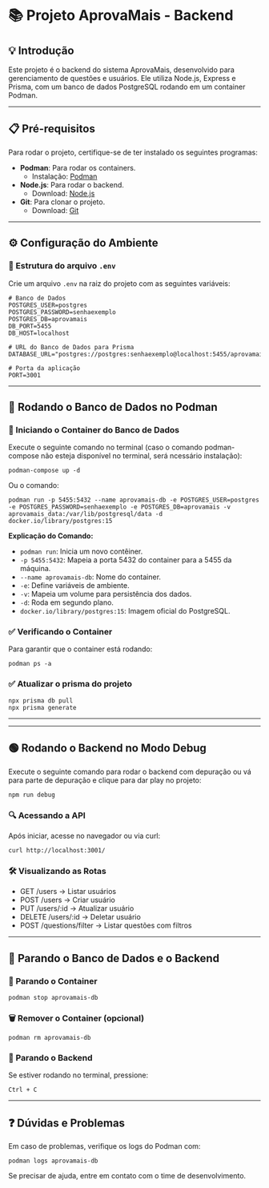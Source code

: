 # 📚 Projeto AprovaMais - Backend

## 💡 Introdução
Este projeto é o backend do sistema AprovaMais, desenvolvido para gerenciamento de questões e usuários. Ele utiliza Node.js, Express e Prisma, com um banco de dados PostgreSQL rodando em um container Podman.

---

## 📋 Pré-requisitos
Para rodar o projeto, certifique-se de ter instalado os seguintes programas:

- **Podman**: Para rodar os containers.
  - Instalação: [Podman](https://podman.io/docs/installation)
- **Node.js**: Para rodar o backend.
  - Download: [Node.js](https://nodejs.org/)
- **Git**: Para clonar o projeto.
  - Download: [Git](https://git-scm.com/)

---

## ⚙️ Configuração do Ambiente

### 📁 Estrutura do arquivo `.env`
Crie um arquivo `.env` na raiz do projeto com as seguintes variáveis:

```
# Banco de Dados
POSTGRES_USER=postgres
POSTGRES_PASSWORD=senhaexemplo
POSTGRES_DB=aprovamais
DB_PORT=5455
DB_HOST=localhost

# URL do Banco de Dados para Prisma
DATABASE_URL="postgres://postgres:senhaexemplo@localhost:5455/aprovamais"

# Porta da aplicação
PORT=3001
```

---

## 🐋 Rodando o Banco de Dados no Podman

### 🚀 Iniciando o Container do Banco de Dados

Execute o seguinte comando no terminal (caso o comando podman-compose não esteja disponível no terminal, será ncessário instalação):

```
podman-compose up -d
```

Ou o comando:

```
podman run -p 5455:5432 --name aprovamais-db -e POSTGRES_USER=postgres -e POSTGRES_PASSWORD=senhaexemplo -e POSTGRES_DB=aprovamais -v aprovamais_data:/var/lib/postgresql/data -d docker.io/library/postgres:15
```

**Explicação do Comando:**
- `podman run`: Inicia um novo contêiner.
- `-p 5455:5432`: Mapeia a porta 5432 do container para a 5455 da máquina.
- `--name aprovamais-db`: Nome do container.
- `-e`: Define variáveis de ambiente.
- `-v`: Mapeia um volume para persistência dos dados.
- `-d`: Roda em segundo plano.
- `docker.io/library/postgres:15`: Imagem oficial do PostgreSQL.

### ✅ Verificando o Container
Para garantir que o container está rodando:
```
podman ps -a
```

### ✅ Atualizar o prisma do projeto
```
npx prisma db pull
npx prisma generate
```

---

---

## 🟢 Rodando o Backend no Modo Debug

Execute o seguinte comando para rodar o backend com depuração ou vá para parte de depuração e clique para dar play no projeto:
```
npm run debug
```

### 🔍 Acessando a API
Após iniciar, acesse no navegador ou via curl:
```
curl http://localhost:3001/
```

### 🛠️ Visualizando as Rotas
- GET /users -> Listar usuários
- POST /users -> Criar usuário
- PUT /users/:id -> Atualizar usuário
- DELETE /users/:id -> Deletar usuário
- POST /questions/filter -> Listar questões com filtros

---

## 🛑 Parando o Banco de Dados e o Backend

### 🔴 Parando o Container
```
podman stop aprovamais-db
```

### 🗑️ Remover o Container (opcional)
```
podman rm aprovamais-db
```

### 🚫 Parando o Backend
Se estiver rodando no terminal, pressione:
```
Ctrl + C
```

---

## ❓ Dúvidas e Problemas
Em caso de problemas, verifique os logs do Podman com:
```
podman logs aprovamais-db
```
Se precisar de ajuda, entre em contato com o time de desenvolvimento.

